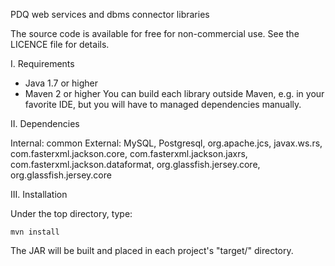 PDQ web services and dbms connector libraries

The source code is available for free for non-commercial use.
See the LICENCE file for details.

I. Requirements
   
 * Java 1.7 or higher
 * Maven 2 or higher
   You can build each library outside Maven, e.g. in your favorite IDE, but
   you will have to managed dependencies manually.

II. Dependencies

Internal: common
External: MySQL, Postgresql, org.apache.jcs, javax.ws.rs, 
	com.fasterxml.jackson.core, com.fasterxml.jackson.jaxrs, 
	com.fasterxml.jackson.dataformat, org.glassfish.jersey.core, 
	org.glassfish.jersey.core

III. Installation

Under the top directory, type:

	mvn install
	
The JAR will be built and placed in each project's "target/" directory.
